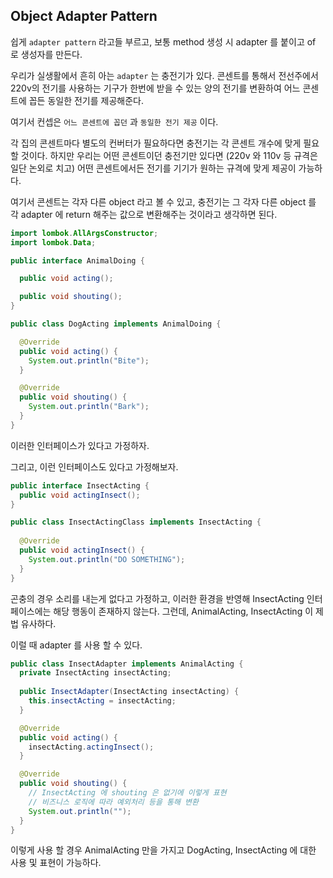 ## Object Adapter Pattern

쉽게 `adapter pattern` 라고들 부르고, 보통 method 생성 시 adapter 를 붙이고 of 로 생성자를 만든다.

우리가 실생활에서 흔히 아는 `adapter` 는 충전기가 있다. 콘센트를 통해서 전선주에서 220v의 전기를 사용하는 기구가 한번에 받을 수 있는
양의 전기를 변환하여 어느 콘센트에 꼽든 동일한 전기를 제공해준다.

여기서 컨셉은 `어느 콘센트에 꼽던` 과 `동일한 전기 제공` 이다.

각 집의 콘센트마다 별도의 컨버터가 필요하다면 충전기는 각 콘센트 개수에 맞게 필요할 것이다. 하지만 우리는 어떤 콘센트이던
충전기만 있다면 (220v 와 110v 등 규격은 일단 논외로 치고) 어떤 콘센트에서든 전기를 기기가 원하는 규격에 맞게 제공이 가능하다.

여기서 콘센트는 각자 다른 object 라고 볼 수 있고, 충전기는 그 각자 다른 object 를 각 adapter 에 return 해주는 값으로 변환해주는 것이라고 생각하면 된다.

```java
import lombok.AllArgsConstructor;
import lombok.Data;

public interface AnimalDoing {

  public void acting();

  public void shouting();
}

public class DogActing implements AnimalDoing {

  @Override
  public void acting() {
    System.out.println("Bite");
  }

  @Override
  public void shouting() {
    System.out.println("Bark");
  }
}
```

이러한 인터페이스가 있다고 가정하자. 

그리고, 이런 인터페이스도 있다고 가정해보자.

```java
public interface InsectActing {
  public void actingInsect();
}

public class InsectActingClass implements InsectActing {
  
  @Override
  public void actingInsect() {
    System.out.println("DO SOMETHING");
  }
}
```

곤충의 경우 소리를 내는게 없다고 가정하고, 이러한 환경을 반영해 InsectActing 인터페이스에는 해당 행동이 존재하지 않는다. 그런데, AnimalActing, InsectActing 이 제법 유사하다.

이럴 때 adapter 를 사용 할 수 있다.

```java
public class InsectAdapter implements AnimalActing {
  private InsectActing insectActing;
  
  public InsectAdapter(InsectActing insectActing) {
    this.insectActing = insectActing;
  }

  @Override
  public void acting() {
    insectActing.actingInsect();
  }

  @Override
  public void shouting() {
    // InsectActing 에 shouting 은 없기에 이렇게 표현
    // 비즈니스 로직에 따라 예외처리 등을 통해 변환
    System.out.println("");
  }
}
```

이렇게 사용 할 경우 AnimalActing 만을 가지고 DogActing, InsectActing 에 대한 사용 및 표현이 가능하다.
